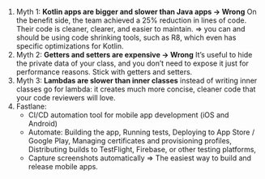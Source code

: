 1. Myth 1: **Kotlin apps are bigger and slower than Java apps -> Wrong**
On the benefit side, the team achieved a 25% reduction in lines of code. Their code is cleaner, clearer,
and easier to maintain.
=> you can and should be using code shrinking tools, such as R8, which even has specific optimizations for Kotlin.
2. Myth 2: **Getters and setters are expensive -> Wrong**
It’s useful to hide the private data of your class, and you don’t need to expose it just for performance reasons.
Stick with getters and setters.
3. Myth 3: **Lambdas are slower than inner classes**
instead of writing inner classes go for lambda: it creates much more concise, cleaner code that your code reviewers
will love.
4. Fastlane:
    - CI/CD automation tool for mobile app development (iOS and Android)
    - Automate: Building the app, Running tests, Deploying to App Store / Google Play, Managing certificates and provisioning profiles, Distributing builds to TestFlight, Firebase, or other testing platforms,
    - Capture screenshots automatically
    => The easiest way to build and release mobile apps.